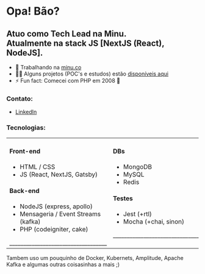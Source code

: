<h1>Opa! Bão?</h1>
<h2>Atuo como Tech Lead na Minu.<br />Atualmente na stack JS [NextJS (React), NodeJS].</h2>

- 🔭 Trabalhando na [minu.co](https://github.com/Minutrade)
- 👨‍💻 Alguns projetos (POC's e estudos) estão [disponíveis aqui](https://github.com/tiagocarmo?tab=repositories)
- ⚡ Fun fact: Comecei com PHP em 2008 🤪

<h3 align="left">Contato:</h3>
<ul>
  <li><a href="https://linkedin.com/in/tiagoscarmo" target="blank">LinkedIn</a></li>
</ul>

<h3 align="left">Tecnologias:</h3>

<table border=0 width=100%>
  <tr>
    <td width=50% valign=top>
      <h4>Front-end</h4>
      <ul>
        <li>HTML / CSS</li>
        <li>JS (React, NextJS, Gatsby)</li>
      </ul>
      <h4>Back-end</h4>
      <ul>
        <li>NodeJS (express, apollo)</li>
        <li>Mensageria / Event Streams (kafka)</li>
        <li>PHP (codeigniter, cake)</li>
      </ul>
      ___________________________________
    </td>
    <td width=50% valign=top>
      <h4>DBs</h4>
      <ul>
        <li>MongoDB</li>
        <li>MySQL</li>
        <li>Redis</li>
      </ul>
      <h4>Testes</h4>
      <ul>
        <li>Jest (+rtl)</li>
        <li>Mocha (+chai, sinon)</li>
      </ul>
      ___________________________________
    </td>
  </tr>
</table>

Tambem uso um pouquinho de Docker, Kubernets, Amplitude, Apache Kafka e algumas outras coisasinhas a mais ;)
